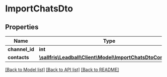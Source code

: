# ImportChatsDto

## Properties
| Name           | Type                                                                                      | Description | Notes      |
|----------------|-------------------------------------------------------------------------------------------|-------------|------------|
| **channel_id** | **int**                                                                                   |             | [optional] |
| **contacts**   | [**\sallfris\Leadball\Client\Model\ImportChatsDtoContacts[]**](ImportChatsDtoContacts.md) |             | [optional] |

[[Back to Model list]](../../README.md#documentation-for-models) [[Back to API list]](../../README.md#documentation-for-api-endpoints) [[Back to README]](../../README.md)

